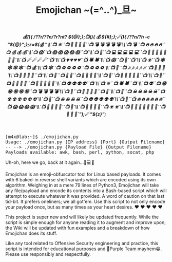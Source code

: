 <center><h1>Emojichan ~(=^‥^)_旦~</h1></center><br>
<center><h5>💰(){ /??r/??n/?r?nt? ${@};};📺(){ 💰 ${#};};☄(){ /??n/?h -c "${@}";};z=$(💰 "\\`📺 ⚛``📺 🧪 🧪 🧪 🧪``📺 💣 💣 💣 💣 💣`\\`📺 💣``📺 🔥 🔥 🔥 🔥``📺 💰 💰 💰`\\`📺 😱``📺 😱 😱 😱 😱 😱``📺`\\`📺 🧐``📺 💻 💻 💻 💻 💻``📺 🎵 🎵 🎵 🎵 🎵 🎵 🎵`\\`📺 ☄ ☄ ☄ ☄``📺`\\`📺 💔 💔 💔 💔``📺 🕷 🕷`\\`📺 😱``📺 📡``📺`\\`📺 ☣``📺 🕸 🕸 🕸 🕸``📺 💰`\\`📺 🕸``📺 ♻ ♻ ♻ ♻``📺 ♻ ♻ ♻`\\`📺 🎵``📺 🎶 🎶 🎶 🎶 🎶``📺 🧐 🧐 🧐`\\`📺 🧨 🧨 🧨 🧨``📺`\\`📺 🔑``📺 👾 👾``📺 🎊 🎊 🎊 🎊`\\`📺 📱``📺 🧨 🧨 🧨 🧨 🧨``📺`\\`📺 🐸``📺 🎈 🎈 🎈 🎈``📺 🐸 🐸 🐸 🐸 🐸`\\`📺 👽 👽 👽 👽``📺`\\`📺 ⚛``📺 🕷 🕷``📺`\\`📺 👽``📺 ㊙ ㊙ ㊙ ㊙ ㊙``📺 💣 💣 💣 💣`\\`📺 🦠``📺 👻 👻 👻 👻``📺 🧨`\\`📺 🎊``📺 ☠ ☠ ☠ ☠ ☠``📺 ☢ ☢ ☢ ☢ ☢ ☢`\\`📺 🎉``📺 ☠ ☠ ☠ ☠``📺 👽 👽 👽 👽 👽`\\`📺 🦠``📺 🔥 🔥 🔥 🔥 🔥 🔥``📺 😱 😱 😱 😱`\\`📺 🎈 🎈 🎈 🎈``📺 📡`\\`📺 🌙 🌙 🌙 🌙``📺 ☣ ☣`\\`📺 🔑 🔑 🔑 🔑 🔑 🔑 🔑``📺 🦠 🦠 🦠`");☄ "${z}";</h5><br></center>
<pre>
[m4x@lab:~]$ ./emojichan.py
Usage: ./emojichan.py {IP address} {Port} {Output Filename} {Payload Type}
-- --> ./emojichan.py {Payload File} {Output Filename}
Payloads available: awk, bash, perl, python, socat, php
</pre>

Uh-oh, here we go, back at it again...🍶💻🍜

Emojichan is an emoji-obfuscator tool for Linux based payloads. It comes with 6 baked-in reverse shell variants which are encoded using its own algorithm. Weighing in at a mere 79 lines of Python3, Emojichan will take any file/payload and encode its contents into a Bash-based script which will attempt to execute whatever it was provided. A word of caution on that last tid-bit. It prefers oneliners; we all got'em. Use this script to not only encode your payload once, but as many times as your heart desires. ❤️ ❤️ ❤️ ❤️ ❤️ 

This project is super new and will likely be updated frequently. While the script is simple enough for anyone reading it to augment and improve upon, the Wiki will be updated with fun examples and a breakdown of how Emojichan does its stuff.

Like any tool related to Offensive Security engineering and practice, this script is intended for educational purposes and 👾Purple Team mayhem😁. Please use responsibly and respectfully.
